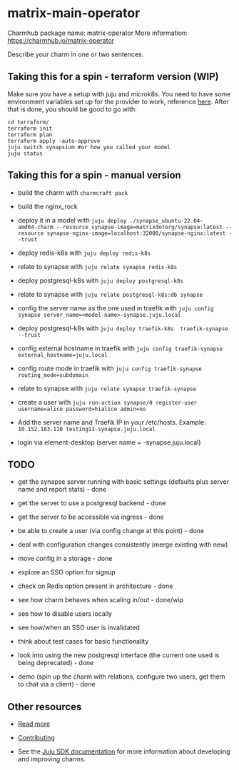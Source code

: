 <!--
Avoid using this README file for information that is maintained or published elsewhere, e.g.:

* metadata.yaml > published on Charmhub
* documentation > published on (or linked to from) Charmhub
* detailed contribution guide > documentation or CONTRIBUTING.md

Use links instead.
-->

# matrix-main-operator

Charmhub package name: matrix-operator
More information: https://charmhub.io/matrix-operator

Describe your charm in one or two sentences.

## Taking this for a spin - terraform version (WIP)

Make sure you have a setup with juju and microk8s.
You need to have some environment variables set up
for the provider to work, reference [here](https://github.com/juju/terraform-provider-juju).
After that is done, you should be good to go with:

```shell
cd terraform/
terraform init
terraform plan
terraform apply -auto-approve
juju switch synapsium #or how you called your model
juju status
```

## Taking this for a spin - manual version

* build the charm with `charmcraft pack`

* build the nginx_rock

* deploy it in a model with `juju deploy ./synapse_ubuntu-22.04-amd64.charm --resource synapse-image=matrixdotorg/synapse:latest --resource synapse-nginx-image=localhost:32000/synapse-nginx:latest --trust`

* deploy redis-k8s with `juju deploy redis-k8s`

* relate to synapse with `juju relate synapse redis-k8s`

* deploy postgresql-k8s with `juju deploy postgresql-k8s`

* relate to synapse with `juju relate postgresql-k8s:db synapse`

* config the server name as the one used in traefik with `juju config synapse server_name=<model-name>-synapse.juju.local`

* deploy postgresql-k8s with `juju deploy traefik-k8s  traefik-synapse --trust`

* config external hostname in traefik with `juju config traefik-synapse external_hostname=juju.local`

* config route mode in traefik with `juju config traefik-synapse routing_mode=subdomain`

* relate to synapse with `juju relate synapse traefik-synapse`

* create a user with `juju run-action synapse/0 register-user username=alice password=hialice admin=no`

* Add the server name and Traefik IP in your /etc/hosts. Example:
`10.152.183.110 testing11-synapse.juju.local`

* login via element-desktop (server name = <model-name>-synapse.juju.local)

## TODO

* get the synapse server running with basic settings (defaults plus server name and report stats) - done

* get the server to use a postgresql backend - done

* get the server to be accessible via ingress - done

* be able to create a user (via config change at this point) - done

* deal with configuration changes consistently (merge existing with new)

* move config in a storage - done

* explore an SSO option for signup

* check on Redis option present in architecture - done

* see how charm behaves when scaling in/out - done/wip

* see how to disable users locally

* see how/when an SSO user is invalidated

* think about test cases for basic functionality

* look into using the new postgresql interface (the current one used is being deprecated) - done

* demo (spin up the charm with relations, configure two users, get them to chat via a client) - done

## Other resources

<!-- If your charm is documented somewhere else other than Charmhub, provide a link separately. -->

- [Read more](https://example.com)

- [Contributing](CONTRIBUTING.md) <!-- or link to other contribution documentation -->

- See the [Juju SDK documentation](https://juju.is/docs/sdk) for more information about developing and improving charms.
